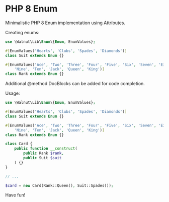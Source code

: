 # PHP 8 Enum
Minimalistic PHP 8 Enum implementation using Attributes.

Creating enums:

```php
use \Walnut\Lib\Enum\{Enum, EnumValues};

#[EnumValues('Hearts', 'Clubs', 'Spades', 'Diamonds')]
class Suit extends Enum {}

#[EnumValues('Ace', 'Two', 'Three', 'Four', 'Five', 'Six', 'Seven', 'Eight',
    'Nine', 'Ten', 'Jack', 'Queen', 'King')]
class Rank extends Enum {}
```

Additional @method DocBlocks can be added for code completion.

Usage:

```php
use \Walnut\Lib\Enum\{Enum, EnumValues};

#[EnumValues('Hearts', 'Clubs', 'Spades', 'Diamonds')]
class Suit extends Enum {}

#[EnumValues('Ace', 'Two', 'Three', 'Four', 'Five', 'Six', 'Seven', 'Eight',
    'Nine', 'Ten', 'Jack', 'Queen', 'King')]
class Rank extends Enum {}

class Card {
    public function __construct(
        public Rank $rank,
        public Suit $suit
    ) {}
}

// ...

$card = new Card(Rank::Queen(), Suit::Spades());
```

Have fun!